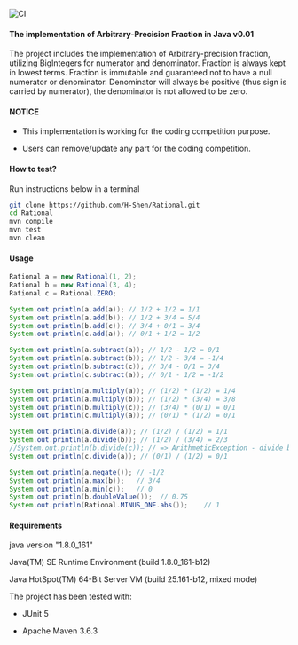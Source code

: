 ![CI](https://github.com/H-Shen/Caches/workflows/Caches%20CI/badge.svg)

#### The implementation of Arbitrary-Precision Fraction in Java v0.01

The project includes the implementation of Arbitrary-precision fraction, utilizing BigIntegers for numerator and denominator. Fraction is always kept in lowest terms. Fraction is immutable and guaranteed not to have a null numerator or denominator. Denominator will always be positive (thus sign is carried by numerator), the denominator is not allowed to be zero.

#### NOTICE

* This implementation is working for the coding competition purpose.

* Users can remove/update any part for the coding competition.

#### How to test?

Run instructions below in a terminal

```sh
git clone https://github.com/H-Shen/Rational.git
cd Rational
mvn compile
mvn test
mvn clean
```

#### Usage

```java
Rational a = new Rational(1, 2);
Rational b = new Rational(3, 4);
Rational c = Rational.ZERO;

System.out.println(a.add(a)); // 1/2 + 1/2 = 1/1
System.out.println(a.add(b)); // 1/2 + 3/4 = 5/4
System.out.println(b.add(c)); // 3/4 + 0/1 = 3/4
System.out.println(c.add(a)); // 0/1 + 1/2 = 1/2

System.out.println(a.subtract(a)); // 1/2 - 1/2 = 0/1
System.out.println(a.subtract(b)); // 1/2 - 3/4 = -1/4
System.out.println(b.subtract(c)); // 3/4 - 0/1 = 3/4
System.out.println(c.subtract(a)); // 0/1 - 1/2 = -1/2

System.out.println(a.multiply(a)); // (1/2) * (1/2) = 1/4
System.out.println(a.multiply(b)); // (1/2) * (3/4) = 3/8
System.out.println(b.multiply(c)); // (3/4) * (0/1) = 0/1
System.out.println(c.multiply(a)); // (0/1) * (1/2) = 0/1

System.out.println(a.divide(a)); // (1/2) / (1/2) = 1/1
System.out.println(a.divide(b)); // (1/2) / (3/4) = 2/3
//System.out.println(b.divide(c)); // => ArithmeticException - divide by zero
System.out.println(c.divide(a)); // (0/1) / (1/2) = 0/1

System.out.println(a.negate()); // -1/2
System.out.println(a.max(b));   // 3/4
System.out.println(a.min(c));   // 0
System.out.println(b.doubleValue());  // 0.75
System.out.println(Rational.MINUS_ONE.abs());    // 1
```

#### Requirements

java version "1.8.0_161"

Java(TM) SE Runtime Environment (build 1.8.0_161-b12)

Java HotSpot(TM) 64-Bit Server VM (build 25.161-b12, mixed mode) 

The project has been tested with:

*   JUnit 5

*   Apache Maven 3.6.3
